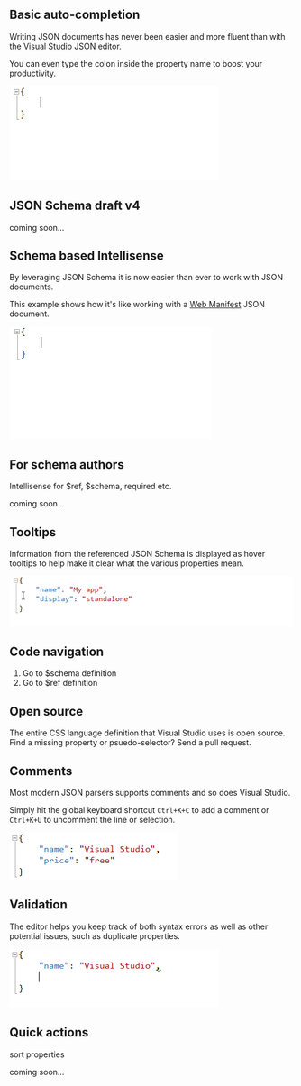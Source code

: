 ﻿<properties
			pageTitle="JSON"
			description="The brand new JSON editor in Visual Studio is the first of its kind to fully support JSON Schema."
			slug="json"
			keywords="json, jsonp, javascript object notation"
/>

## Basic auto-completion
Writing JSON documents has never been easier and more fluent than
with the Visual Studio JSON editor.

You can even type the colon inside the property name to boost your
productivity.

![Basic JSON auto-completion](_assets/json-basic-auto-completion.gif)

## JSON Schema draft v4
coming soon...

## Schema based Intellisense
By leveraging JSON Schema it is now easier than ever to work with JSON
documents.

This example shows how it's like working with a 
[Web Manifest](http://www.w3.org/TR/appmanifest/) JSON document.

![JSON Schema based Intellisense](_assets/json-schema-intellisense.gif)

## For schema authors
Intellisense for $ref, $schema, required etc.

coming soon...

## Tooltips
Information from the referenced JSON Schema is displayed as hover tooltips
to help make it clear what the various properties mean.

![JSON tootips](_assets/json-tooltips.gif)

## Code navigation
1. Go to $schema definition
2. Go to $ref definition

## Open source
The entire CSS language definition that Visual Studio uses is open source.
Find a missing property or psuedo-selector? Send a pull request.

## Comments
Most modern JSON parsers supports comments and so does Visual Studio.

Simply hit the global keyboard shortcut `Ctrl+K+C` to add a comment
or `Ctrl+K+U` to uncomment the line or selection.

![JSON comments](_assets/json-comments.gif)

## Validation
The editor helps you keep track of both syntax errors as well as
other potential issues, such as duplicate properties.

![JSON validation](_assets/json-validation.gif)

## Quick actions
sort properties

coming soon...